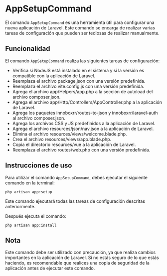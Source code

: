 # AppSetupCommand

El comando `AppSetupCommand` es una herramienta útil para configurar una nueva aplicación de Laravel. Este comando se encarga de realizar varias tareas de configuración que pueden ser tediosas de realizar manualmente.

## Funcionalidad

El comando `AppSetupCommand` realiza las siguientes tareas de configuración:

 - Verifica si NodeJS está instalado en el sistema y si la versión es compatible con la aplicación de Laravel.
 - Reemplaza el archivo package.json con una versión predefinida.
 - Reemplaza el archivo vite.config.js con una versión predefinida.
 - Agrega el archivo app/Helpers/app.php a la sección de autoload del archivo composer.json.
 - Agrega el archivo app/Http/Controllers/AppController.php a la aplicación de Laravel.
 - Agrega los paquetes innoboxrr/routes-to-json y innoboxrr/laravel-auth al archivo composer.json.
 - Agrega los archivos CSS y JS predefinidos a la aplicación de Laravel.
 - Agrega el archivo resources/json/nav.json a la aplicación de Laravel.
 - Elimina el archivo resources/views/welcome.blade.php.
 - Crea el archivo resources/views/app.blade.php.
 - Copia el directorio resources/vue a la aplicación de Laravel.
 - Reemplaza el archivo routes/web.php con una versión predefinida.


## Instrucciones de uso

Para utilizar el comando `AppSetupCommand`, debes ejecutar el siguiente comando en la terminal:

`php artisan app:setup`


Este comando ejecutará todas las tareas de configuración descritas anteriormente.

Después ejecuta el comando: 

`php artisan app:install`

## Nota

Este comando debe ser utilizado con precaución, ya que realiza cambios importantes en la aplicación de Laravel. Si no estás seguro de lo que estás haciendo, es recomendable que realices una copia de seguridad de la aplicación antes de ejecutar este comando.
